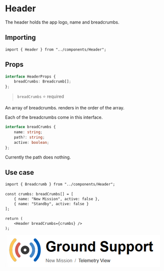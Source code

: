 # Header

The header holds the app logo, name and breadcrumbs. 

## Importing

```tsx
import { Header } from "../components/Header";
```
## Props
```ts
interface HeaderProps {
    breadCrumbs: Breadcrumb[];
};
```

> `breadCrumbs` ⭐ required

An array of breadcrumbs. renders in the order of the array.

Each of the breadcrumbs come in this interface. 

```ts
interface breadCrumbs {
    name: string;
    path?: string;
    active: boolean;
};
```

Currently the path does nothing. 

## Use case

```tsx
import { Breadcrumb } from "../components/Header"; 

const crumbs: breadCrumbs[] = [
    { name: "New Mission", active: false },
    { name: "Standby", active: false }
];

return (
    <Header breadCrumbs={crumbs} />
);
```
<p align="center">
<img src="../assets/headerComponent.png" />
</p>
